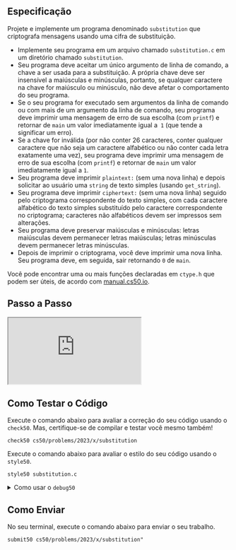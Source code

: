 Especificação
-------------

Projete e implemente um programa denominado `substitution` que criptografa mensagens usando uma cifra de substituição.

*   Implemente seu programa em um arquivo chamado `substitution.c` em um diretório chamado `substitution`.
*   Seu programa deve aceitar um único argumento de linha de comando, a chave a ser usada para a substituição. A própria chave deve ser insensível a maiúsculas e minúsculas, portanto, se qualquer caractere na chave for maiúsculo ou minúsculo, não deve afetar o comportamento do seu programa.
*   Se o seu programa for executado sem argumentos da linha de comando ou com mais de um argumento da linha de comando, seu programa deve imprimir uma mensagem de erro de sua escolha (com `printf`) e retornar de `main` um valor imediatamente igual a` 1` (que tende a significar um erro).
*   Se a chave for inválida (por não conter 26 caracteres, conter qualquer caractere que não seja um caractere alfabético ou não conter cada letra exatamente uma vez), seu programa deve imprimir uma mensagem de erro de sua escolha (com `printf`) e retornar de `main` um valor imediatamente igual a `1`.
*   Seu programa deve imprimir `plaintext:` (sem uma nova linha) e depois solicitar ao usuário uma `string` de texto simples (usando `get_string`).
*   Seu programa deve imprimir `ciphertext:` (sem uma nova linha) seguido pelo criptograma correspondente do texto simples, com cada caractere alfabético do texto simples substituído pelo caractere correspondente no criptograma; caracteres não alfabéticos devem ser impressos sem alterações.
*   Seu programa deve preservar maiúsculas e minúsculas: letras maiúsculas devem permanecer letras maiúsculas; letras minúsculas devem permanecer letras minúsculas.
*   Depois de imprimir o criptograma, você deve imprimir uma nova linha. Seu programa deve, em seguida, sair retornando `0` de `main`.

Você pode encontrar uma ou mais funções declaradas em `ctype.h` que podem ser úteis, de acordo com [manual.cs50.io](https://manual.cs50.io/).

Passo a Passo
-------------

<div class="ratio ratio-16x9" data-video=""><iframe allow="acelerômetro, autoplay, tela cheia, gyroscope, picture-in-picture" allowfullscreen="" class="border" src="https://www.youtube.com/embed/cXAoZAsgxJ4?modestbranding=0&amp;rel=0&amp;showinfo=0"></iframe></div>


Como Testar o Código
---------------------

Execute o comando abaixo para avaliar a correção do seu código usando o `check50`. Mas, certifique-se de compilar e testar você mesmo também!

    check50 cs50/problems/2023/x/substitution
    

Execute o comando abaixo para avaliar o estilo do seu código usando o `style50`.

    style50 substitution.c
    

<details><summary>Como usar o <code>debug50</code></summary><p>Deseja rodar o <code class="language-plaintext highlighter-rouge">debug50</code>? Você pode fazer isso da seguinte forma, após compilar com sucesso o seu código com o <code class="language-plaintext highlighter-rouge">make</code>,</p>

<div class="language-plaintext highlighter-rouge"><div class="highlight"><pre class="highlight"><code>debug50 ./substitution KEY
</code></pre></div></div>

<p>onde <code class="language-plaintext highlighter-rouge">KEY</code> é a chave que você dá como argumento de linha de comando para o seu programa. Note que rodar</p>

<div class="language-plaintext highlighter-rouge"><div class="highlight"><pre class="highlight"><code>debug50 ./substitution
</code></pre></div></div>

<p>vai fazer com que seu programa seja finalizado, idealmente, solicitando ao usuário uma chave.</p></details>

Como Enviar
-------------

No seu terminal, execute o comando abaixo para enviar o seu trabalho.

    submit50 cs50/problems/2023/x/substitution"